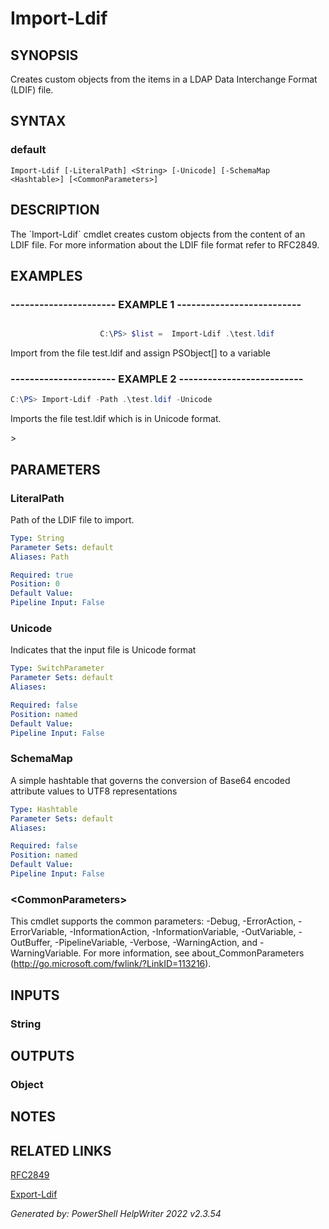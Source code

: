 ﻿# Import-Ldif

## SYNOPSIS
Creates custom objects from the items in a LDAP Data Interchange Format (LDIF) file.

## SYNTAX

### default
```
Import-Ldif [-LiteralPath] <String> [-Unicode] [-SchemaMap <Hashtable>] [<CommonParameters>]
```

## DESCRIPTION
The \`Import-Ldif\` cmdlet creates custom objects from the content of an LDIF file. For more information about the LDIF file format refer to RFC2849.

## EXAMPLES

### ---------------------- EXAMPLE 1 --------------------------

```powershell

					C:\PS> $list =  Import-Ldif .\test.ldif
```

Import from the file test.ldif and assign PSObject[] to a variable


### ---------------------- EXAMPLE 2 --------------------------

```powershell
C:\PS> Import-Ldif -Path .\test.ldif -Unicode
```

Imports the file test.ldif which is in Unicode format.

\>

## PARAMETERS

### LiteralPath
Path of the LDIF file to import.

```yaml
Type: String
Parameter Sets: default
Aliases: Path

Required: true
Position: 0
Default Value: 
Pipeline Input: False
```

### Unicode
Indicates that the input file is Unicode format

```yaml
Type: SwitchParameter
Parameter Sets: default
Aliases: 

Required: false
Position: named
Default Value: 
Pipeline Input: False
```

### SchemaMap
A simple hashtable that governs the conversion of Base64 encoded attribute values to UTF8 representations

```yaml
Type: Hashtable
Parameter Sets: default
Aliases: 

Required: false
Position: named
Default Value: 
Pipeline Input: False
```

### \<CommonParameters\>
This cmdlet supports the common parameters: -Debug, -ErrorAction, -ErrorVariable, -InformationAction, -InformationVariable, -OutVariable, -OutBuffer, -PipelineVariable, -Verbose, -WarningAction, and -WarningVariable. For more information, see about_CommonParameters (http://go.microsoft.com/fwlink/?LinkID=113216).

## INPUTS

### String


## OUTPUTS

### Object


## NOTES

## RELATED LINKS

[RFC2849](https://www.rfc-editor.org/rfc/rfc2849)

[Export-Ldif]()


*Generated by: PowerShell HelpWriter 2022 v2.3.54*
